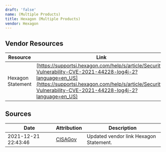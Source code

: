 ```yaml
---
draft: 'false'
name: (Multiple Products)
title: Hexagon (Multiple Products)
vendor: Hexagon
---
```


## Vendor Resources
| Resource | Link |
| --- | --- |
| Hexagon Statement | [https://supportsi.hexagon.com/help/s/article/Security-Vulnerability-CVE-2021-44228-log4j-2?language=en_US](https://supportsi.hexagon.com/help/s/article/Security-Vulnerability-CVE-2021-44228-log4j-2?language=en_US) |



## Sources
| Date | Attribution | Description |
| --- | --- | --- |
| 2021-12-21 22:43:46 | [CISAGov](https://raw.githubusercontent.com/cisagov/log4j-affected-db/develop/README.md) | Updated vendor link Hexagon Statement.  |
